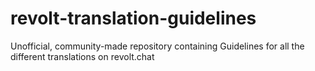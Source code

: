 # revolt-translation-guidelines
Unofficial, community-made repository containing Guidelines for all the different translations on revolt.chat
